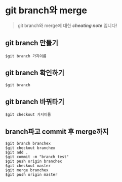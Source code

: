 # git branch와 merge  
>git branch와 merge에 대한 ***cheating note*** 입니다!  
  
## git branch 만들기  
```
$git branch 가지이름  
```  

## git branch 확인하기
```
$git branch  
```
  
## git branch 바꿔타기
```
$git checkout 가지이름
```
## branch파고 commit 후 merge까지 
```
$git branch branchex  
$git checkout branchex  
$git add .  
$git commit -m "branch test"  
$git push origin branchex  
$git checkout master  
$git merge branchex  
$git push origin master  
```

